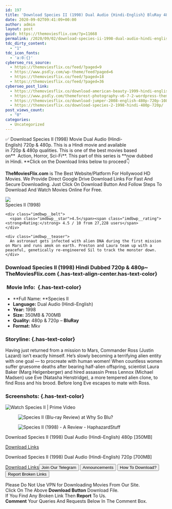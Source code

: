 ```yaml
---
id: 197
title: 'Download Species II (1998) Dual Audio {Hindi-English} BluRay 480p [350MB] || 720p [700MB]'
date: 2020-09-02T09:41:09+00:00
author: admin
layout: post
guid: https://themoviesflix.com/?p=11668
permalink: /2020/09/02/download-species-ii-1998-dual-audio-hindi-english-bluray-480p-350mb-720p-700mb-2/
tdc_dirty_content:
  - "1"
tdc_icon_fonts:
  - 'a:0:{}'
cyberseo_rss_source:
  - https://themoviesflix.co/feed/?paged=9
  - https://www.psdly.com/wp-theme/feed?paged=6
  - https://themoviesflix.co/feed/?paged=18
  - https://themoviesflix.co/feed/?paged=36
cyberseo_post_link:
  - https://themoviesflix.co/download-american-beauty-1999-hindi-english-480p-720p/
  - https://www.psdly.com/themeforest-photography-v6-7-2-wordpress-theme-13304399
  - https://themoviesflix.co/download-jumper-2008-english-480p-720p-1080p/
  - https://themoviesflix.co/download-species-2-1998-hindi-480p-720p/
post_views_count:
  - "0"
categories:
  - Uncategorized
---
```

✅ Download Species II (1998)&nbsp;Movie&nbsp;Dual Audio (Hindi-English)&nbsp;720p&nbsp;&&nbsp;480p. This is a Hindi movie and available in&nbsp;720p&nbsp;&&nbsp;480p&nbsp;qualities. This is one of the best movies based on**&nbsp;&nbsp;Action,&nbsp;Horror,&nbsp;Sci-Fi**. This part of this series is&nbsp;**now dubbed in&nbsp;Hindi.&nbsp;**Click on the Download links below to proceed👇

**TheMoviesFlix.com**&nbsp;is The Best Website/Platform For Hollywood HD Movies. We Provide Direct Google Drive Download Links For Fast And Secure Downloading. Just Click On Download Button And Follow Steps To Download And Watch Movies Online For Free.

<div class="imdbwp imdbwp--movie dark">
  <div class="imdbwp__thumb">
    <a class="imdbwp__link" target="_blank" title="Species II" href="https://www.imdb.com/title/tt0120841/" rel="nofollow noopener noreferrer"><img class="imdbwp__img" src="https://m.media-amazon.com/images/M/MV5BN2JlNDI2ZTMtNTU4Ny00NGU0LWJmNDMtMWRjZjQ5N2ZiOTFkXkEyXkFqcGdeQXVyMTMxMTY0OTQ@._V1_SX300.jpg" /></a>
  </div>
  
  <div class="imdbwp__content">
    <div class="imdbwp__header">
      <span class="imdbwp__title">Species II</span> (1998)
    </div>
    
    <div class="imdbwp__belt">
      <span class="imdbwp__star">4.5</span><span class="imdbwp__rating"><strong>Rating:</strong> 4.5 / 10 from 27,228 users</span>
    </div>
    
    <div class="imdbwp__teaser">
      An astronaut gets infected with alien DNA during the first mission on Mars and runs amok on earth. Preston and Laura team up with a peaceful, genetically re-engineered Sil to track the monster down.
    </div>
  </div>
</div>

### Download Species II (1998) Hindi Dubbed 720p & 480p~ TheMoviesFlix.com {.has-text-align-center.has-text-color}

### &nbsp;Movie Info:&nbsp; {.has-text-color}

  * **Full Name:&nbsp;**Species II
  * **Language:**&nbsp;Dual Audio (Hindi-English)
  * **Year:**&nbsp;1998
  * **Size:**&nbsp;350MB & 700MB
  * **Quality:**&nbsp;480p & 720p –&nbsp;**BluRay**
  * **Format:**&nbsp;Mkv

### Storyline: {.has-text-color}

Having just returned from a mission to Mars, Commander Ross (Justin Lazard) isn’t exactly himself. He’s slowly becoming a terrifying alien entity with one goal — to procreate with human women! When countless women suffer gruesome deaths after bearing half-alien offspring, scientist Laura Baker (Marg Helgenberger) and hired assassin Press Lennox (Michael Madsen) use Eve (Natasha Henstridge), a more tempered alien clone, to find Ross and his brood. Before long Eve escapes to mate with Ross.

### Screenshots: {.has-text-color}<figure class="wp-block-image">

![Watch Species II | Prime Video](https://images-na.ssl-images-amazon.com/images/S/sgp-catalog-images/region_US/showtime_svod-3428101-Full-Image_GalleryBackground-en-US-1483993854951._RI_.jpg) </figure> <figure class="wp-block-image">![Species II (Blu-ray Review) at Why So Blu?](https://coldfeet-space.nyc3.digitaloceanspaces.com/wsb/2016/02/Species-II-e.jpg)</figure> <figure class="wp-block-image">![Species II (1998) - A Review - HaphazardStuff](https://haphazardstuff.com/wp-content/uploads/2016/03/Species-2.jpg)</figure> 

<p class="has-text-align-center has-text-color has-medium-font-size">
  Download Species II (1998) Dual Audio (Hindi-English) 480p [350MB]
</p>

<span class="mb-center maxbutton-3-center"><span class="maxbutton-3-container mb-container"><a class="maxbutton-3 maxbutton maxbutton-post-button" target="_blank" rel="nofollow noopener noreferrer" href="https://coinquint.com/a9094/"><span class="mb-text">Download Links</span></a></span></span>

<p class="has-text-align-center has-text-color has-medium-font-size">
  Download Species II (1998) Dual Audio (Hindi-English) 720p [700MB]
</p>

<span class="mb-center maxbutton-3-center"><span class="maxbutton-3-container mb-container"><a class="maxbutton-3 maxbutton maxbutton-post-button" target="_blank" rel="nofollow noopener noreferrer" href="https://coinquint.com/a9096/"><span class="mb-text">Download Links</span></a></span></span><a href="https://t.me/themoviesflixcom" target="_blank" data-wpel-link="external" rel="nofollow external noopener noreferrer"><button class="button button5">Join Our Telegram</button></a> <a href="https://themoviesflix.co/download-species-2-1998-hindi-480p-720p/#" target="_blank" data-wpel-link="external" rel="nofollow external noopener noreferrer"><button class="button button5">Announcements</button></a> <a href="https://themoviesflix.com/how-to-download/" target="_blank" data-wpel-link="external" rel="nofollow external noopener noreferrer"><button class="button button5">How To Download?</button></a> <a href="https://themoviesflix.co/download-species-2-1998-hindi-480p-720p/#" target="_blank" data-wpel-link="external" rel="nofollow external noopener noreferrer"><button class="button button5">Report Broken Links</button></a> 

<div class="alert alert-danger">
  Please Do Not Use VPN for Downloading Movies From Our Site.
</div>

<div class="alert alert-success">
  Click On The Above <strong>Download Button</strong> Download File.
</div>

<div class="alert alert-warning">
  If You Find Any Broken Link Then <strong>Report</strong> To Us.
</div>

<div class="alert alert-info">
  <strong>Comment</strong> Your Queries And Requests Below In The Comment Box.
</div>